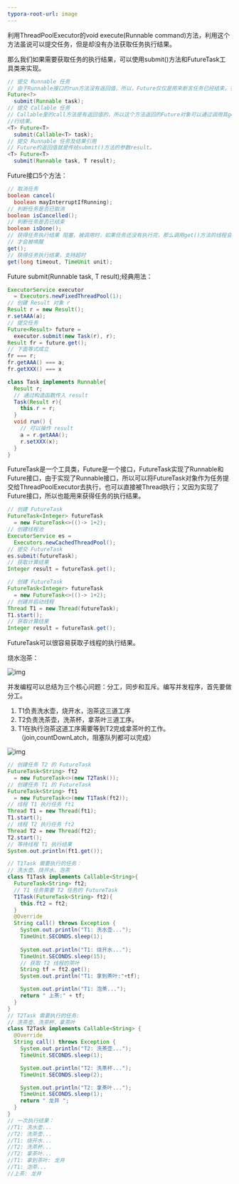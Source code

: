 ```yaml
---
typora-root-url: image
---
```


利用ThreadPoolExecutor的void execute(Runnable command)方法，利用这个方法虽说可以提交任务，但是却没有办法获取任务执行结果。

那么我们如果需要获取任务的执行结果，可以使用submit()方法和FutureTask工具类来实现。

```java
// 提交 Runnable 任务
// 由于Runnable接口的run方法没有返回值，所以，Future仅仅是用来断言任务已经结束，有点类似join();
Future<?> 
  submit(Runnable task);
// 提交 Callable 任务
// Callable里的call方法是有返回值的，所以这个方法返回的Future对象可以通过调用其get()方法来获取任务的执
//行结果。
<T> Future<T> 
  submit(Callable<T> task);
// 提交 Runnable 任务及结果引用  
// Future的返回值就是传给submit()方法的参数result。
<T> Future<T> 
  submit(Runnable task, T result);

```

Future接口5个方法：

```java
// 取消任务
boolean cancel(
  boolean mayInterruptIfRunning);
// 判断任务是否已取消  
boolean isCancelled();
// 判断任务是否已结束
boolean isDone();
// 获得任务执行结果 阻塞，被调用时，如果任务还没有执行完，那么调用get()方法的线程会阻塞。直到任务执行完
// 才会被唤醒
get();
// 获得任务执行结果，支持超时
get(long timeout, TimeUnit unit);

```



<T> Future<T> 
  submit(Runnable task, T result);经典用法：

```java
ExecutorService executor 
  = Executors.newFixedThreadPool(1);
// 创建 Result 对象 r
Result r = new Result();
r.setAAA(a);
// 提交任务
Future<Result> future = 
  executor.submit(new Task(r), r);  
Result fr = future.get();
// 下面等式成立
fr === r;
fr.getAAA() === a;
fr.getXXX() === x

class Task implements Runnable{
  Result r;
  // 通过构造函数传入 result
  Task(Result r){
    this.r = r;
  }
  void run() {
    // 可以操作 result
    a = r.getAAA();
    r.setXXX(x);
  }
}

```

FutureTask是一个工具类，Future是一个接口，FutureTask实现了Runnable和Future接口，由于实现了Runnable接口，所以可以将FutureTask对象作为任务提交给ThreadPoolExecutor去执行，也可以直接被Thread执行；又因为实现了Future接口，所以也能用来获得任务的执行结果。

```java
// 创建 FutureTask
FutureTask<Integer> futureTask
  = new FutureTask<>(()-> 1+2);
// 创建线程池
ExecutorService es = 
  Executors.newCachedThreadPool();
// 提交 FutureTask 
es.submit(futureTask);
// 获取计算结果
Integer result = futureTask.get();

```

```java
// 创建 FutureTask
FutureTask<Integer> futureTask
  = new FutureTask<>(()-> 1+2);
// 创建并启动线程
Thread T1 = new Thread(futureTask);
T1.start();
// 获取计算结果
Integer result = futureTask.get();

```

FutureTask可以很容易获取子线程的执行结果。





烧水泡茶：

![img](/Future-任务分工图.png)

并发编程可以总结为三个核心问题：分工，同步和互斥。编写并发程序，首先要做分工。

1. T1负责洗水壶，烧开水，泡茶这三道工序
2. T2负责洗茶壶，洗茶杯，拿茶叶三道工序。
3. T1在执行泡茶这道工序需要等到T2完成拿茶叶的工作。（join,countDownLatch，阻塞队列都可以完成）

![img](/Future-关系图.png)

```java
// 创建任务 T2 的 FutureTask
FutureTask<String> ft2
  = new FutureTask<>(new T2Task());
// 创建任务 T1 的 FutureTask
FutureTask<String> ft1
  = new FutureTask<>(new T1Task(ft2));
// 线程 T1 执行任务 ft1
Thread T1 = new Thread(ft1);
T1.start();
// 线程 T2 执行任务 ft2
Thread T2 = new Thread(ft2);
T2.start();
// 等待线程 T1 执行结果
System.out.println(ft1.get());

// T1Task 需要执行的任务：
// 洗水壶、烧开水、泡茶
class T1Task implements Callable<String>{
  FutureTask<String> ft2;
  // T1 任务需要 T2 任务的 FutureTask
  T1Task(FutureTask<String> ft2){
    this.ft2 = ft2;
  }
  @Override
  String call() throws Exception {
    System.out.println("T1: 洗水壶...");
    TimeUnit.SECONDS.sleep(1);
    
    System.out.println("T1: 烧开水...");
    TimeUnit.SECONDS.sleep(15);
    // 获取 T2 线程的茶叶  
    String tf = ft2.get();
    System.out.println("T1: 拿到茶叶:"+tf);

    System.out.println("T1: 泡茶...");
    return " 上茶:" + tf;
  }
}
// T2Task 需要执行的任务:
// 洗茶壶、洗茶杯、拿茶叶
class T2Task implements Callable<String> {
  @Override
  String call() throws Exception {
    System.out.println("T2: 洗茶壶...");
    TimeUnit.SECONDS.sleep(1);

    System.out.println("T2: 洗茶杯...");
    TimeUnit.SECONDS.sleep(2);

    System.out.println("T2: 拿茶叶...");
    TimeUnit.SECONDS.sleep(1);
    return " 龙井 ";
  }
}
// 一次执行结果：
//T1: 洗水壶...
//T2: 洗茶壶...
//T1: 烧开水...
//T2: 洗茶杯...
//T2: 拿茶叶...
//T1: 拿到茶叶: 龙井
//T1: 泡茶...
//上茶: 龙井

```

